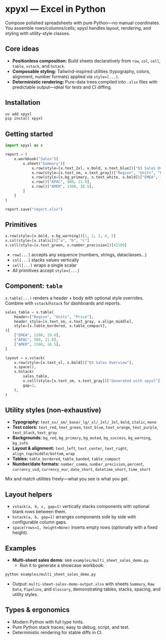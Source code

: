 # xpyxl — Excel in Python

Compose polished spreadsheets with pure Python—no manual coordinates. You assemble rows/columns/cells; xpyxl handles layout, rendering, and styling with utility-style classes.

## Core ideas

- **Positionless composition:** Build sheets declaratively from `row`, `col`, `cell`, `table`, `vstack`, and `hstack`.
- **Composable styling:** Tailwind-inspired utilities (typography, colors, alignment, number formats) applied via `style=[...]`.
- **Deterministic rendering:** Pure-data trees compiled into `.xlsx` files with predictable output—ideal for tests and CI diffing.

## Installation

```bash
uv add xpyxl
pip install xpyxl
```

## Getting started

```python
import xpyxl as x

report = (
    x.workbook("Sales")[
        x.sheet("Summary")[
            x.row(style=[x.text_2xl, x.bold, x.text_blue])["Q3 Sales Overview"],
            x.row(style=[x.text_sm, x.text_gray])["Region", "Units", "Price"],
            x.row(style=[x.bg_primary, x.text_white, x.bold])["EMEA", 1200, 19.0],
            x.row()["APAC", 900, 21.0],
            x.row()["AMER", 1500, 18.5],
        ]
    ]
)

report.save("report.xlsx")
```

## Primitives

```python
x.row(style=[x.bold, x.bg_warning])[1, 2, 3, 4, 5]
x.col(style=[x.italic])["a", "b", "c"]
x.cell(style=[x.text_green, x.number_precision])[42100]
```

- `row[...]` accepts any sequence (numbers, strings, dataclasses…)
- `col[...]` stacks values vertically
- `cell[...]` wraps a single scalar
- All primitives accept `style=[...]`

## Component: `table`

`x.table(...)` renders a header + body with optional style overrides. Combine with `vstack`/`hstack` for dashboards and reports.

```python
sales_table = x.table(
    header=["Region", "Units", "Price"],
    header_style=[x.text_sm, x.text_gray, x.align_middle],
    style=[x.table_bordered, x.table_compact],
)[
    ["EMEA", 1200, 19.0],
    ["APAC", 900, 21.0],
    ["AMER", 1500, 18.5],
]

layout = x.vstack(
    x.row(style=[x.text_xl, x.bold])["Q3 Sales Overview"],
    x.space(),
    x.hstack(
        sales_table,
        x.cell(style=[x.text_sm, x.text_gray])["Generated with xpyxl"],
        gap=2,
    ),
)
```

## Utility styles (non-exhaustive)

- **Typography:** `text_xs/_sm/_base/_lg/_xl/_2xl/_3xl`, `bold`, `italic`, `mono`
- **Text colors:** `text_red`, `text_green`, `text_blue`, `text_orange`, `text_purple`, `text_black`, `text_gray`
- **Backgrounds:** `bg_red`, `bg_primary`, `bg_muted`, `bg_success`, `bg_warning`, `bg_info`
- **Layout & alignment:** `text_left`, `text_center`, `text_right`, `align_top/middle/bottom`, `wrap`
- **Tables:** `table_bordered`, `table_banded`, `table_compact`
- **Number/date formats:** `number_comma`, `number_precision`, `percent`, `currency_usd`, `currency_eur`, `date_short`, `datetime_short`, `time_short`

Mix and match utilities freely—what you see is what you get.

## Layout helpers

- `vstack(a, b, c, gap=1)` vertically stacks components with optional blank rows between them.
- `hstack(a, b, gap=1)` arranges components side by side with configurable column gaps.
- `space(rows=1, height=None)` inserts empty rows (optionally with a fixed height).

## Examples

- **Multi-sheet sales demo**: see `examples/multi_sheet_sales_demo.py`.
  - Run it to generate a showcase workbook:
```bash
python examples/multi_sheet_sales_demo.py
```
  - Output: `multi-sheet-sales-demo-output.xlsx` with sheets `Summary`, `Raw Data`, `Pipeline`, and `Glossary`, demonstrating tables, stacks, spacing, and utility styles.

## Types & ergonomics

- Modern Python with full type hints.
- Pure Python stack traces; easy to debug, script, and test.
- Deterministic rendering for stable diffs in CI.
